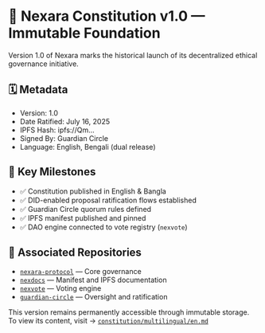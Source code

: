 # 📘 Nexara Constitution v1.0 — Immutable Foundation

Version 1.0 of Nexara marks the historical launch of its decentralized ethical governance initiative.

## 🗓️ Metadata

- Version: 1.0  
- Date Ratified: July 16, 2025  
- IPFS Hash: ipfs://Qm...  
- Signed By: Guardian Circle  
- Language: English, Bengali (dual release)

## 📜 Key Milestones

- ✅ Constitution published in English & Bangla  
- ✅ DID-enabled proposal ratification flows established  
- ✅ Guardian Circle quorum rules defined  
- ✅ IPFS manifest published and pinned  
- ✅ DAO engine connected to vote registry (`nexvote`)

## 🔗 Associated Repositories

- [`nexara-protocol`](https://github.com/mj-nexara/nexara-protocol) — Core governance  
- [`nexdocs`](https://github.com/mj-nexara/nexdocs) — Manifest and IPFS documentation  
- [`nexvote`](https://github.com/mj-nexara/nexvote) — Voting engine  
- [`guardian-circle`](https://github.com/mj-nexara/guardian-circle) — Oversight and ratification

This version remains permanently accessible through immutable storage.  
To view its content, visit → [`constitution/multilingual/en.md`](https://github.com/mj-nexara/nexara-protocol/blob/main/docs/constitution/multilingual/en.md)
